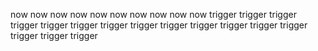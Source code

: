 now
now
now
now
now
now
now
now
now
now
trigger
trigger
trigger
trigger
trigger
trigger
trigger
trigger
trigger
trigger
trigger
trigger
trigger
trigger
trigger
trigger
